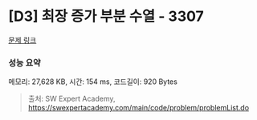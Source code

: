 # [D3] 최장 증가 부분 수열 - 3307 

[문제 링크](https://swexpertacademy.com/main/code/problem/problemDetail.do?contestProbId=AWBOKg-a6l0DFAWr) 

### 성능 요약

메모리: 27,628 KB, 시간: 154 ms, 코드길이: 920 Bytes



> 출처: SW Expert Academy, https://swexpertacademy.com/main/code/problem/problemList.do